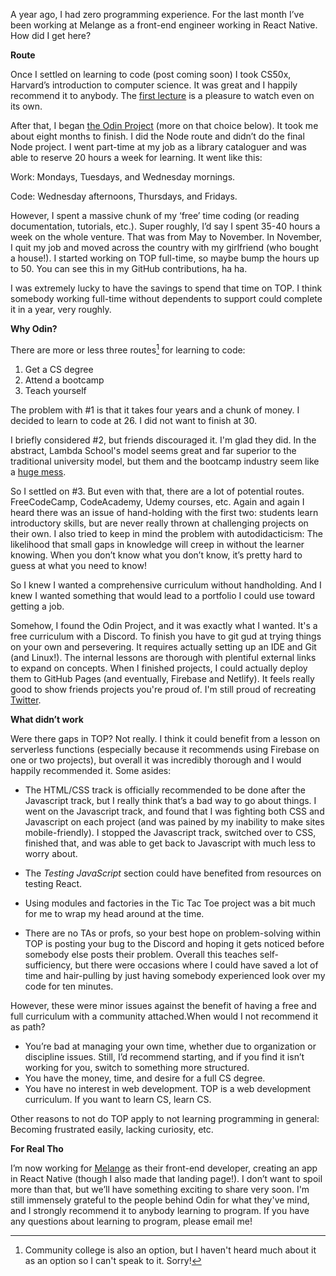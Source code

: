 A year ago, I had zero programming experience. For the last month I’ve been working at Melange as a front-end engineer working in React Native. How did I get here?

**Route**

Once I settled on learning to code (post coming soon) I took CS50x, Harvard’s introduction to computer science. It was great and I happily recommend it to anybody. The [first lecture](https://www.youtube.com/watch?v=jjqgP9dpD1k) is a pleasure to watch even on its own.

After that, I began [the Odin Project](https://www.theodinproject.com/) (more on that choice below). It took me about eight months to finish. I did the Node route and didn’t do the final Node project. I went part-time at my job as a library cataloguer and was able to reserve 20 hours a week for learning. It went like this:

Work: Mondays, Tuesdays, and Wednesday mornings.

Code: Wednesday afternoons, Thursdays, and Fridays.

However, I spent a massive chunk of my ‘free’ time coding (or reading documentation, tutorials, etc.). Super roughly, I’d say I spent 35-40 hours a week on the whole venture. That was from May to November. In November, I quit my job and moved across the country with my girlfriend (who bought a house!). I started working on TOP full-time, so maybe bump the hours up to 50. You can see this in my GitHub contributions, ha ha.

I was extremely lucky to have the savings to spend that time on TOP. I think somebody working full-time without dependents to support could complete it in a year, very roughly.

**Why Odin?**

There are more or less three routes[^1] for learning to code:

1. Get a CS degree
2. Attend a bootcamp
3. Teach yourself

The problem with #1 is that it takes four years and a chunk of money. I decided to learn to code at 26. I did not want to finish at 30.

I briefly considered #2, but friends discouraged it. I'm glad they did. In the abstract, Lambda School's model seems great and far superior to the traditional university model, but them and the bootcamp industry seem like a [huge mess](https://www.youtube.com/watch?v=wA8obAJa414).

So I settled on #3. But even with that, there are a lot of potential routes. FreeCodeCamp, CodeAcademy, Udemy courses, etc. Again and again I heard there was an issue of hand-holding with the first two: students learn introductory skills, but are never really thrown at challenging projects on their own. I also tried to keep in mind the problem with autodidacticism: The likelihood that small gaps in knowledge will creep in without the learner knowing. When you don’t know what you don’t know, it’s pretty hard to guess at what you need to know!

So I knew I wanted a comprehensive curriculum without handholding. And I knew I wanted something that would lead to a portfolio I could use toward getting a job.

Somehow, I found the Odin Project, and it was exactly what I wanted. It's a free curriculum with a Discord. To finish you have to git gud at trying things on your own and persevering. It requires actually setting up an IDE and Git (and Linux!). The internal lessons are thorough with plentiful external links to expand on concepts. When I finished projects, I could actually deploy them to GitHub Pages (and eventually, Firebase and Netlify). It feels really good to show friends projects you're proud of. I'm still proud of recreating [Twitter](https://twitter-clone-12cf9.web.app/explore).

**What didn’t work**

Were there gaps in TOP? Not really. I think it could benefit from a lesson on serverless functions (especially because it recommends using Firebase on one or two projects), but overall it was incredibly thorough and I would happily recommended it. Some asides:

-   The HTML/CSS track is officially recommended to be done after the Javascript track, but I really think that’s a bad way to go about things. I went on the Javascript track, and found that I was fighting both CSS and Javascript on each project (and was pained by my inability to make sites mobile-friendly). I stopped the Javascript track, switched over to CSS, finished that, and was able to get back to Javascript with much less to worry about.

-   The _Testing JavaScript_ section could have benefited from resources on testing React.

-   Using modules and factories in the Tic Tac Toe project was a bit much for me to wrap my head around at the time.

-   There are no TAs or profs, so your best hope on problem-solving within TOP is posting your bug to the Discord and hoping it gets noticed before somebody else posts their problem. Overall this teaches self-sufficiency, but there were occasions where I could have saved a lot of time and hair-pulling by just having somebody experienced look over my code for ten minutes.

However, these were minor issues against the benefit of having a free and full curriculum with a community attached.When would I not recommend it as path?

-   You’re bad at managing your own time, whether due to organization or discipline issues. Still, I’d recommend starting, and if you find it isn’t working for you, switch to something more structured.
-   You have the money, time, and desire for a full CS degree.
-   You have no interest in web development. TOP is a web development curriculum. If you want to learn CS, learn CS.

Other reasons to not do TOP apply to not learning programming in general: Becoming frustrated easily, lacking curiosity, etc.

**For Real Tho**

I’m now working for [Melange](https://www.melange.io/) as their front-end developer, creating an app in React Native (though I also made that landing page!). I don’t want to spoil more than that, but we’ll have something exciting to share very soon. I'm still immensely grateful to the people behind Odin for what they've mind, and I strongly recommend it to anybody learning to program. If you have any questions about learning to program, please email me!

[^1]: Community college is also an option, but I haven't heard much about it as an option so I can't speak to it. Sorry!
